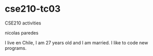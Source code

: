 # cse210-tc03
CSE210 activities

nicolas paredes 

I live en Chile, I am 27 years old and I am married. 
I like to code new programs.
